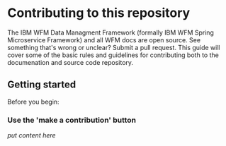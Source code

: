 # Contributing to this repository <!-- omit in toc -->

The IBM WFM Data Managment Framework (formally IBM WFM Spring Microservice Framework) and all WFM docs are open source. See something that's wrong or unclear? Submit a pull request. This guide will cover some of the basic rules and guidelines for contributing both to the documenation and source code repository.

## Getting started

Before you begin:


### Use the 'make a contribution' button

_put content here_